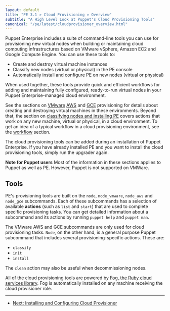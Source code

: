 ```yaml
---
layout: default
title: "PE 3.1 » Cloud Provisioning » Overview"
subtitle: "A High Level Look at Puppet's Cloud Provisioning Tools"
canonical: "/pe/latest/cloudprovisioner_overview.html"
---
```


Puppet Enterprise includes a suite of command-line tools you can use for provisioning new virtual nodes when building or maintaining cloud computing infrastructures based on VMware vSphere, Amazon EC2 and Google Compute Engine. <!-- and OpenStack.  -->You can use these tools to:

* Create and destroy virtual machine instances
* Classify new nodes (virtual or physical) in the PE console
* Automatically install and configure PE on new nodes (virtual or physical)

<!-- (Note that OpenStack requires Puppet's cloud_provisioner 1.0.2 or later.) -->

When used together, these tools provide quick and efficient workflows for adding and maintaining fully configured, ready-to-run virtual nodes in your Puppet Enterprise-managed cloud environment.

See the sections on [VMware](./cloudprovisioner_vmware.html) <!-- [OpenStack](./cloudprovisioner_openstack) --> [AWS](./cloudprovisioner_aws.html) and [GCE](./cloudprovisioner_GCE.html) provisioning for details about creating and destroying virtual machines in these environments. Beyond that, the section on [classifying nodes and installing PE](./cloudprovisioner_classifying_installing.html) covers actions that work on any new machine, virtual or physical, in a cloud environment. To get an idea of a typical workflow in a cloud provisioning environment, see the [workflow](./cloudprovisioner_workflow.html) section.

The cloud provisioning tools can be added during an installation of Puppet Enterprise. If you have already installed PE and you want to install the cloud provisioning tools, simply run the upgrader again.

**Note for Puppet users** Most of the information in these sections applies to Puppet as well as PE. However, Puppet is not supported on VMWare. 

Tools
-----

PE's provisioning tools are built on the `node`, `node_vmware`, `node_aws` <!-- `node_openstack`, --> and `node_gce` subcommands. Each of these subcommands has a selection of available **actions** (such as `list` and `start`) that are used to complete specific provisioning tasks. You can get detailed information about a subcommand and its actions by running `puppet help` and `puppet man`.

The VMware<!-- , OpenStack, --> AWS and GCE subcommands are only used for cloud provisioning tasks. `Node`, on the other hand, is a general purpose Puppet subcommand that includes several provisioning-specific actions. These are:

- `classify`
- `init`
- `install`

The `clean` action may also be useful when decommissioning nodes.

All of the cloud provisioning tools are powered by [Fog, the Ruby cloud services library](https://github.com/fog/fog). Fog is automatically installed on any machine receiving the cloud provisioner role.

* * *

- [Next: Installing and Configuring Cloud Provisioner](./cloudprovisioner_configuring.html)
